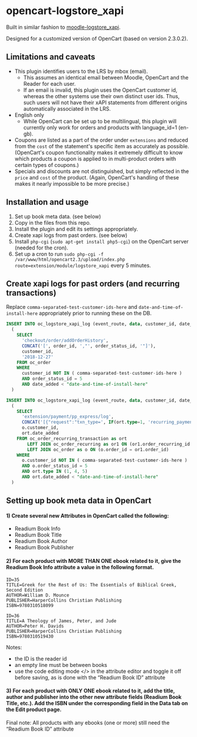 # opencart-logstore_xapi

Built in similar fashion to [moodle-logstore_xapi](https://github.com/xAPI-vle/moodle-logstore_xapi).

Designed for a customized version of OpenCart (based on version 2.3.0.2).

## Limitations and caveats

- This plugin identifies users to the LRS by mbox (email).
  - This assumes an identical email between Moodle, OpenCart and the Reader for each user.
  - If an email is invalid, this plugin uses the OpenCart customer id, whereas the other systems use their own distinct user ids. Thus, such users will not have their xAPI statements from different origins automatically associated in the LRS.
- English only
  - While OpenCart can be set up to be multilingual, this plugin will currently only work for orders and products with language_id=1 (en-gb).
- Coupons are listed as a part of the order under `extensions` and reduced from the `cost` of the statement's specific item as accurately as possible. (OpenCart's coupon functionality makes it extremely difficult to know which products a coupon is applied to in multi-product orders with certain types of coupons.) 
- Specials and discounts are not distinguished, but simply reflected in the `price` and `cost` of the product. (Again, OpenCart's handling of these makes it nearly impossible to be more precise.)

## Installation and usage

1) Set up book meta data. (see below)
2) Copy in the files from this repo.
3) Install the plugin and edit its settings appropriately.
4) Create xapi logs from past orders. (see below)
5) Install `php-cgi` (`sudo apt-get install php5-cgi`) on the OpenCart server (needed for the cron).
6) Set up a cron to run `sudo php-cgi -f /var/www/html/opencart2.3/upload/index.php route=extension/module/logstore_xapi` every 5 minutes.

## Create xapi logs for past orders (and recurring transactions)

Replace `comma-separated-test-customer-ids-here` and `date-and-time-of-install-here` appropriately prior to running these on the DB.

```sql
INSERT INTO oc_logstore_xapi_log (event_route, data, customer_id, date_added)
  (
    SELECT
      'checkout/order/addOrderHistory',
      CONCAT('[', order_id, ',"', order_status_id, '"]'),
      customer_id,
      '2018-12-27'
    FROM oc_order
    WHERE 
      customer_id NOT IN ( comma-separated-test-customer-ids-here )
      AND order_status_id = 5
      AND date_added < "date-and-time-of-install-here"
  )
```

```sql
INSERT INTO oc_logstore_xapi_log (event_route, data, customer_id, date_added)
  (
    SELECT
      'extension/payment/pp_express/log',
      CONCAT('[{"request":"txn_type=', IF(ort.type=1, 'recurring_payment', IF(ort.type=4, 'recurring_payment_failed', 'recurring_payment_profile_cancel')), '&rp_invoice_id=', ort.order_recurring_id, '&payment_gross=', ort.amount, '","response":"VERIFIED"},"IPN data"]'),
      o.customer_id,
      ort.date_added
    FROM oc_order_recurring_transaction as ort
    	LEFT JOIN oc_order_recurring as or1 ON (or1.order_recurring_id = ort.order_recurring_id)
    	LEFT JOIN oc_order as o ON (o.order_id = or1.order_id)
    WHERE 
      o.customer_id NOT IN ( comma-separated-test-customer-ids-here )
      AND o.order_status_id = 5
      AND ort.type IN (1, 4, 5)
      AND ort.date_added < "date-and-time-of-install-here"
  )
```

## Setting up book meta data in OpenCart

#### 1) Create several new Attributes in OpenCart called the following:
  - Readium Book Info
  - Readium Book Title
  - Readium Book Author
  - Readium Book Publisher

#### 2) For each product with MORE THAN ONE ebook related to it, give the Readium Book Info attribute a value in the following format.

```
ID=35
TITLE=Greek for the Rest of Us: The Essentials of Biblical Greek, Second Edition
AUTHOR=William D. Mounce
PUBLISHER=HarperCollins Christian Publishing
ISBN=9780310518099

ID=36
TITLE=A Theology of James, Peter, and Jude
AUTHOR=Peter H. Davids
PUBLISHER=HarperCollins Christian Publishing
ISBN=9780310519430
```

Notes:

* the ID is the reader id
* an empty line must be between books
* use the code editing mode </> in the attribute editor and toggle it off before saving, as is done with the “Readium Book ID” attribute

#### 3) For each product with ONLY ONE ebook related to it, add the title, author and publisher into the other new attribute fields (Readium Book Title, etc.). Add the ISBN under the corresponding field in the Data tab on the Edit product page.

Final note: All products with any ebooks (one or more) still need the “Readium Book ID” attribute
